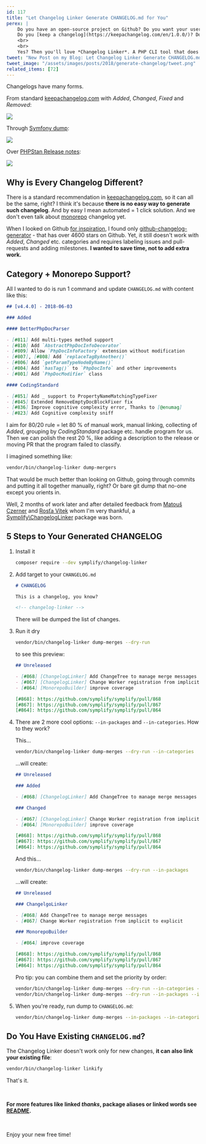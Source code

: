 ```yaml
---
id: 117
title: "Let Changelog Linker Generate CHANGELOG.md for You"
perex: |
    Do you have an open-source project on Github? Do you want your users to know about new features and changes without you writing posts about it?
    Do you [keep a changelog](https://keepachangelog.com/en/1.0.0/)? Do you struggle with keeping it up-to-date and descriptive and with all the links to all merged pull-requests?
    <br>
    <br>
    Yes? Then you'll love *Changelog Linker*. A PHP CLI tool that does all this boring work for you.
tweet: "New Post on my Blog: Let Changelog Linker Generate CHANGELOG.md for You #github #keepachangelog #staylazy #markdown"
tweet_image: "/assets/images/posts/2018/generate-changelog/tweet.png"
related_items: [72]
---
```


Changelogs have many forms.

From standard [keepachangelog.com](https://keepachangelog.com/en/1.0.0/) with *Added*, *Changed*, *Fixed* and *Removed*:

<img src="/assets/images/posts/2018/generate-changelog/keepachangelog.png" class="img-thumbnail">

Through [Symfony dump](https://raw.githubusercontent.com/symfony/symfony/master/CHANGELOG-4.1.md):

<img src="/assets/images/posts/2018/generate-changelog/symfony.png" class="img-thumbnail">

Over [PHPStan Release notes](https://github.com/phpstan/phpstan/releases/tag/0.10):

<img src="/assets/images/posts/2018/generate-changelog/phpstan.png" class="img-thumbnail">

## Why is Every Changelog Different?

There is a standard recommendation in [keepachangelog.com](https://keepachangelog.com/en/1.0.0/), so it can all be the same, right?
I think it's because **there is no easy way to generate such changelog**. And by easy I mean automated = 1 click solution. And we don't even talk about [monorepo](https://gomonorepo.org/) changelog yet.

When I looked on Github [for inspiration](https://github.com/Symplify/Symplify/issues/841), I found only [github-changelog-generator](https://github.com/github-changelog-generator/github-changelog-generator) - that has over 4600 stars on Github. Yet, it still doesn't work with *Added*, *Changed* etc. categories and requires labeling issues and pull-requests and adding milestones. **I wanted to save time, not to add extra work.**

## Category + Monorepo Support?

All I wanted to do is run 1 command and update `CHANGELOG.md` with content like this:

```markdown
## [v4.4.0] - 2018-06-03

### Added

#### BetterPhpDocParser

- [#811] Add multi-types method support
- [#810] Add `AbstractPhpDocInfoDecorator`
- [#809] Allow `PhpDocInfoFactory` extension without modification
- [#807], [#808] Add `replaceTagByAnother()`
- [#806] Add `getParamTypeNodeByName()`
- [#804] Add `hasTag()` to `PhpDocInfo` and other improvements
- [#801] Add `PhpDocModifier` class

#### CodingStandard

- [#851] Add _ support to PropertyNameMatchingTypeFixer
- [#845] Extended RemoveEmptyDocBlockFixer fix
- [#836] Improve cognitive complexity error, Thanks to [@enumag]
- [#823] Add Cognitive complexity sniff
```

I aim for 80/20 rule = let 80 % of manual work, manual linking, collecting of *Added*, grouping by *CodingStandard* package etc. handle program for us. Then we can polish the rest 20 %, like adding a description to the release or moving PR that the program failed to classify.

I imagined something like:

```bash
vendor/bin/changelog-linker dump-mergers
```

That would be much better than looking on Github, going through commits and putting it all together manually, right? Or bare git dump that no-one except you orients in.

Well, 2 months of work later and after detailed feedback from [Matouš Czerner](https://github.com/MattCzerner) and [Rosťa Vítek](https://github.com/vitek-rostislav) whom I'm very thankful, a [Symplify\ChangelogLinker](https://github.com/symplify/changeloglinker) package was born.

## 5 Steps to Your Generated CHANGELOG

1. Install it

    ```bash
    composer require --dev symplify/changelog-linker
    ```

2. Add target to your `CHANGELOG.md`

    ```markdown
    # CHANGELOG

    This is a changelog, you know?

    <!-- changelog-linker -->
    ```

    There will be dumped the list of changes.

3. Run it dry

    ```bash
    vendor/bin/changelog-linker dump-merges --dry-run
    ```

    to see this preview:

    ```markdown
    ## Unreleased

    - [#868] [ChangelogLinker] Add ChangeTree to manage merge messages
    - [#867] [ChangelogLinker] Change Worker registration from implicit to explicit
    - [#864] [MonorepoBuilder] improve coverage

    [#868]: https://github.com/symplify/symplify/pull/868
    [#867]: https://github.com/symplify/symplify/pull/867
    [#864]: https://github.com/symplify/symplify/pull/864
    ```

4.  There are 2 more cool options: `--in-packages` and `--in-categories`. How to they work?

    This...

    ```bash
    vendor/bin/changelog-linker dump-merges --dry-run --in-categories
    ```

    ...will create:

    ```markdown
    ## Unreleased

    ### Added

    - [#868] [ChangelogLinker] Add ChangeTree to manage merge messages

    ### Changed

    - [#867] [ChangelogLinker] Change Worker registration from implicit to explicit
    - [#864] [MonorepoBuilder] improve coverage

    [#868]: https://github.com/symplify/symplify/pull/868
    [#867]: https://github.com/symplify/symplify/pull/867
    [#864]: https://github.com/symplify/symplify/pull/864
    ```

    And this...

    ```bash
    vendor/bin/changelog-linker dump-merges --dry-run --in-packages
    ```

    ...will create:

    ```markdown
    ## Unreleased

    ### ChangelgoLinker

    - [#868] Add ChangeTree to manage merge messages
    - [#867] Change Worker registration from implicit to explicit

    ### MonorepoBuilder

    - [#864] improve coverage

    [#868]: https://github.com/symplify/symplify/pull/868
    [#867]: https://github.com/symplify/symplify/pull/867
    [#864]: https://github.com/symplify/symplify/pull/864
    ```

    Pro tip: you can combine them and set the priority by order:

    ```bash
    vendor/bin/changelog-linker dump-merges --dry-run --in-categories --in-packages
    vendor/bin/changelog-linker dump-merges --dry-run --in-packages --in-categories
    ```

5. When you're ready, run dump to `CHANGELOG.md`:

    ```bash
    vendor/bin/changelog-linker dump-merges --in-packages --in-categories
    ```

## Do You Have Existing `CHANGELOG.md`?

The Changelog Linker doesn't work only for new changes, **it can also link your existing file**:

```bash
vendor/bin/changelog-linker linkify
```

That's it.

<br>

**For more features like linked *thanks*, package aliases or linked words see [README](https://github.com/symplify/changeloglinker).**

<br>

Enjoy your new free time!
